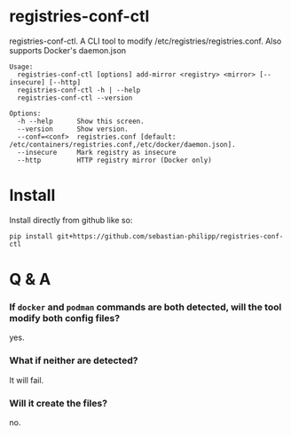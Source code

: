 # registries-conf-ctl

registries-conf-ctl. A CLI tool to modify
/etc/registries/registries.conf. Also supports Docker's daemon.json

```
Usage:
  registries-conf-ctl [options] add-mirror <registry> <mirror> [--insecure] [--http]
  registries-conf-ctl -h | --help
  registries-conf-ctl --version

Options:
  -h --help      Show this screen.
  --version      Show version.
  --conf=<conf>  registries.conf [default: /etc/containers/registries.conf,/etc/docker/daemon.json].
  --insecure     Mark registry as insecure
  --http         HTTP registry mirror (Docker only)
```

# Install

Install directly from github like so:

```
pip install git+https://github.com/sebastian-philipp/registries-conf-ctl
```

# Q & A

### If `docker` and `podman` commands are both detected, will the tool modify both config files?

yes.

### What if neither are detected?

It will fail.

### Will it create the files?

no.
